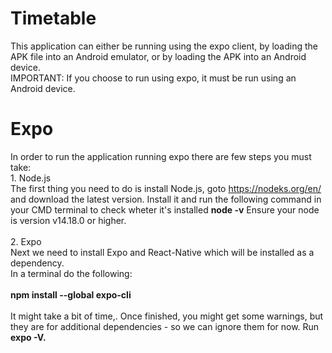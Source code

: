 # Timetable

This application can either be running using the expo client, by loading the APK file into an Android emulator, or by loading the APK into an Android device.
</br>IMPORTANT: If you choose to run using expo, it must be run using an Android device.

# Expo
In order to run the application running expo there are few steps you must take:
</br>1. Node.js
</br>The first thing you need to do is install Node.js, goto https://nodeks.org/en/ and download the latest version. Install it and run the following command in your CMD terminal to check wheter it's installed **node -v** Ensure your node is version v14.18.0 or higher.
</br>
</br>2. Expo
</br>Next we need to install Expo and React-Native which will be installed as a dependency.
</br>In a terminal do the following:
</br>
</br>**npm install --global expo-cli**
</br>
</br>It might take a bit of time,. Once finished, you might get some warnings, but they are for additional dependencies - so we can ignore them for now. Run **expo -V.**
